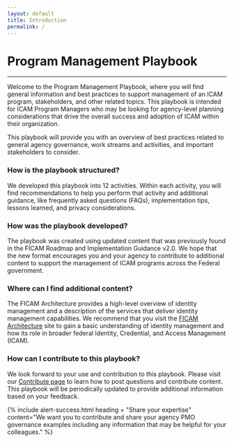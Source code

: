 ```yaml
---
layout: default
title: Introduction
permalink: /
---
```


# Program Management Playbook
----------------------------------------------------------

Welcome to the Program Management Playbook, where you will find general information and best practices to support management of an ICAM program, stakeholders, and other related topics. This playbook is intended for ICAM Program Managers who may be looking for agency-level planning considerations that drive the overall success and adoption of ICAM within their organization.

This playbook will provide you with an overview of best practices related to general agency governance, work streams and activities, and important stakeholders to consider.

### How is the playbook structured?

We developed this playbook into 12 activities. Within each activity, you will find recommendations to help you perform that activity and additional guidance, like frequently asked questions (FAQs), implementation tips, lessons learned, and privacy considerations.

### How was the playbook developed?

The playbook was created using updated content that was previously found in the FICAM Roadmap and Implementation Guidance v2.0. We hope that the new format encourages you and your agency to contribute to additional content to support the management of ICAM programs across the Federal government.

### Where can I find additional content?

The FICAM Architecture provides a high-level overview of identity management and a description of the services that deliver identity management capabilities. We recommend that you visit the <a href="https://arch.idmanagement.gov/" target="_blank"> FICAM Architecture</a> site to gain a basic understanding of identity management and how its role in broader federal Identity, Credential, and Access Management (ICAM).

### How can I contribute to this playbook?

We look forward to your use and contribution to this playbook. Please visit our [Contribute page]({{site.baseurl}}/contribute) to learn how to post questions and contribute content. This playbook will be periodically updated to provide additional information based on your feedback.

{% include alert-success.html heading = "Share your expertise" content="We want you to contribute and share your agency PMO governance examples including any information that may be helpful for your colleagues." %}
